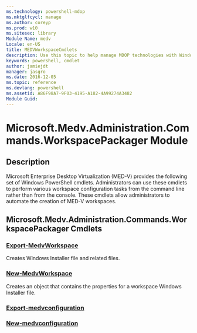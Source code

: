 ```yaml
---
ms.technology: powershell-mdop
ms.mktglfcycl: manage
ms.author: coreyp
ms.prod: w10
ms.sitesec: library
Module Name: medv
Locale: en-US
title: MEDVWorkspaceCmdlets
description: Use this topic to help manage MDOP technologies with Windows PowerShell.
keywords: powershell, cmdlet
author: jamiejdt
manager: jasgro 
ms.date: 2016-12-05
ms.topic: reference
ms.devlang: powershell
ms.assetid: A86F98A7-9F03-4195-A182-4A99274A3482
Module Guid: 
---
```


# Microsoft.Medv.Administration.Commands.WorkspacePackager Module
## Description
Microsoft Enterprise Desktop Virtualization (MED-V) provides the following set of Windows PowerShell cmdlets. Administrators can use these cmdlets to perform various workspace configuration tasks from the command line rather than from the console. These cmdlets allow administrators to automate the creation of MED-V workspaces.

## Microsoft.Medv.Administration.Commands.WorkspacePackager Cmdlets
### [Export-MedvWorkspace](./Export-MedvWorkspace.md)
Creates Windows Installer file and related files.

### [New-MedvWorkspace](./New-MedvWorkspace.md)
Creates an object that contains the properties for a workspace Windows Installer file.

### [Export-medvconfiguration](./export-medvconfiguration.md)


### [New-medvconfiguration](./new-medvconfiguration.md)
